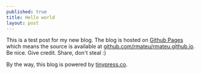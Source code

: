 ```yaml
---
published: true
title: Hello world
layout: post
---
```

This is a test post for my new blog. The blog is hosted on [Github Pages](http://pages.github.com/) which means the source is available at [github.com/rmateu/rmateu.github.io](http://github.com/rmateu/rmateu.github.io). Be nice. Give credit. Share, don't steal :)

By the way, this blog is powered by [tinypress.co](https://tinypress.co).